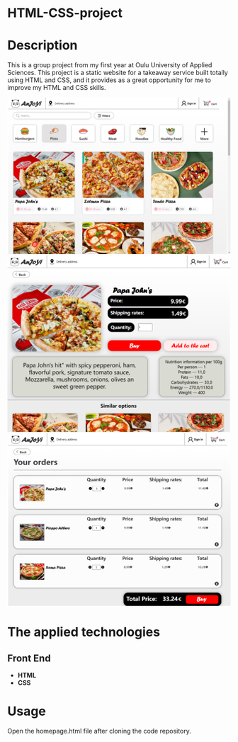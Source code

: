 # HTML-CSS-project


# Description

This is a group project from my first year at Oulu University of Applied Sciences. This project is a static website for a takeaway service built totally using HTML and CSS, and it provides as a great opportunity for me to improve my HTML and CSS skills.

![Local Image](./img/homepage.png)
![Local Image](./img/Product%20page.png)
![Local Image](./img/ShoppingCart.png)

# The applied technologies

## Front End

- **HTML**
- **CSS**

# Usage
Open the homepage.html file after cloning the code repository.
